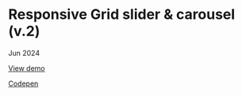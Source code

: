 # Responsive Grid slider &amp; carousel (v.2)

Jun 2024

[View demo](https://massimo-cassandro.github.io/area-test/2024-06-14-grid-slider-2/index.html)

[Codepen](https://codepen.io/massimo-cassandro/pen/oNREeeG)
